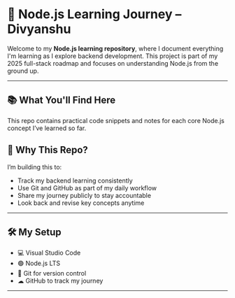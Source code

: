 # 🚀 Node.js Learning Journey – Divyanshu

Welcome to my **Node.js learning repository**, where I document everything I'm learning as I explore backend development. This project is part of my 2025 full-stack roadmap and focuses on understanding Node.js from the ground up.

---

## 📚 What You'll Find Here

This repo contains practical code snippets and notes for each core Node.js concept I’ve learned so far.

## 🧠 Why This Repo?

I’m building this to:
- Track my backend learning consistently
- Use Git and GitHub as part of my daily workflow
- Share my journey publicly to stay accountable
- Look back and revise key concepts anytime

---

## 🛠️ My Setup
- 💻 Visual Studio Code
- 🟢 Node.js LTS
- 🔄 Git for version control
- ☁ GitHub to track my journey

---


